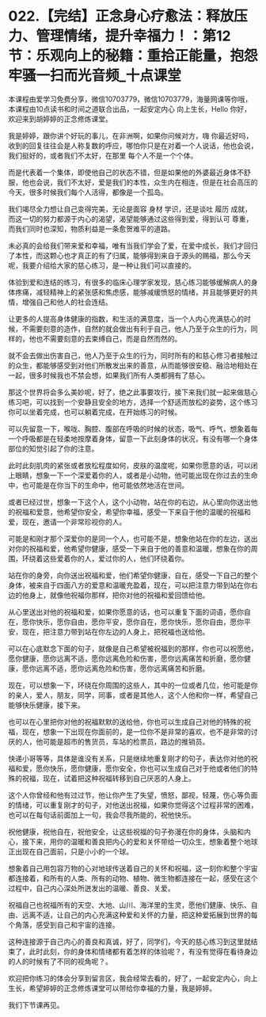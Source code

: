 # 022.【完结】正念身心疗愈法：释放压力、管理情绪，提升幸福力！：第12节：乐观向上的秘籍：重拾正能量，抱怨牢骚一扫而光音频_十点课堂

本课程由爱学习免费分享，微信10703779，微信10703779，海量网课等你哦，本课程由10点读书和时间之道联合出品，一起安定内心 向上生长，Hello 你好，欢迎来到胡婷婷的正念修炼课堂。

我是婷婷，跟你讲个好玩的事儿，在非洲啊，如果你问候对方，嗨 你最近好吗，收到的回复往往会是人称复数的呼应，哪怕你只是在对着一个人说话，他也会说，我们挺好的，或者我们不太好，在那里 每个人不是一个个体。

而是代表着一个集体，即使他自己的状态不错，但是如果他的外婆最近身体不舒服，他也会说，我们不太好，爱是我们的本性，众生内在相连，但是在社会高压的今天，很多时候我们每个人活得，都像是一个孤岛。

我们竭尽全力想让自己变得完美，无论是面容 身材 学识，还是谈吐 履历 成就，而这一切的努力都源于内心的渴望，渴望能够通过这些得到爱，得到认可 尊重，而我们同时也深知，物质利益是一条愈贺难平的道路。

未必真的会给我们带来爱和幸福，唯有当我们学会了爱，在爱中成长，我们才回归了本性，而这颗心也才真正的有了归属，能够得到来自于源头的赐福，那么今天呢，我要介绍给大家的慈心练习，是一种让我们可以直接的。

体验到爱和连结的练习，有很多的临床心理学家发现，慈心练习能够缓解病人的身体疼痛，减轻精神上的紧张感和焦虑感，能够减缓愤怒的情绪，并且能够更好的共情，增强自己和他人的社会连结。

让更多的人提高身体健康的指数，和生活的满意度，当一个人内心充满慈心的时候，不需要刻意的造作，自然的就会做出有利于自己，他人乃至于众生的行为，同样的，他也不需要刻意的去束缚自己，而是自然而然的。

就不会去做出伤害自己，他人乃至于众生的行为，同时所有的和慈心修习者接触过的众生，都能够感受到对他们所散发出来的善意，从而能够很安稳、融洽地相处在一起，很多时候我也不禁会想，如果我们所有人类都拥有了慈心。

那这个世界将会多么美妙呢，好了，绝之此事要攻行，接下来我们就一起来做慈心练习吧，可以找到一个安静且安全的地方，选择一个舒适而放松的姿势，这个练习你可以坐着完成，也可以躺着完成，在开始练习的时候。

可以先留意一下，喉咙、胸腔、腹部在呼吸的时候的状态，吸气、呼气，想象着每一个呼吸都是在轻柔地按摩着身体，留意一下此刻身体的状况，有没有哪一个身体部位的知觉引起了你的注意。

此时此刻肌肉的紧张或者放松程度如何，皮肤的温度呢，如果你愿意的话，可以闭上眼睛，想象一下一个深爱着你的人，或者是小动物，他可能出现在你过去的生命中，也可能是在你当下的生命中，他可能依然地活在世间。

或者已经过世，想象一下这个人，这个小动物，站在你的右边，从心里向你送出他的祝福和爱意，他希望你安全，希望你幸福，感受一下来自于他的温暖的祝福和爱，现在，邀请一个非常珍视你的人。

可能是和刚才那个深爱你的是同一个人，也可能不是，想象他站在你的左边，送出对你的祝福和爱，他希望你健康，感受一下来自于他的善意和温暖，想象在你的周围，环绕着这些爱着你的人，爱过你的人，他们环绕着你。

站在你的身旁，向你送出祝福和爱，他们希望你健康，自在，感受一下自己的整个身体，被来自于四面八方的爱意和温暖充盈着，现在，可以把注意力带到站在你右边的他身上，就像他祝福你那样，把你对他的祝福和爱回馈给他。

从心里送出对他的祝福和爱，如果你愿意的话，也可以重复下面的词语，愿你自在，愿你快乐，愿你自由，愿你平安，愿你自在，愿你快乐，愿你自由，愿你平安，现在，把注意力带到站在你左边的人身上，把祝福也送给他。

可以在心底默念下面的句子，就像是自己希望被祝福到的那样，你也可以祝愿他，愿你健康，愿你远离不适，愿你远离危险和伤害，愿你远离痛苦和折磨，愿你健康，愿你远离不适，愿你远离危险和伤害，愿你远离痛苦和折磨。

现在，可以想象一下，环绕在你周围的这些人，其中的一位或者几位，他可能是你的亲人，爱人，朋友，同学，同事，或者是其他人，这个人他和你一样，希望自己能够快乐健康，接下来。

也可以在心里把你对他的祝福默默的送给他，你也可以生成自己对他的特殊的祝福，现在，想象一下出现在你面前的，是一位你不是非常的喜欢，也不是非常的讨厌的人，他可能是超市的售货员，车站的检票员，路边的推销员。

快递小哥等等，具体是谁没有关系，只是继续地重复刚才的句子，表达你对他的祝福和爱，愿你快乐，愿你健康，愿你安全，你也可以生成自己对于他或者他们的特殊的祝福，现在，试着把这种祝福转移到自己厌恶的人身上。

这个人你曾经和他有过过节，他让你产生了失望，愤怒，鄙视，轻蔑，伤心等负面的情绪，可以重复刚才的句子，对他送出祝福，如果你觉得这个过程非常的困难，也可以在每句话前面加上一句，我会尽我所能的，祝他快乐。

祝他健康，祝他自在，祝他安全，让这些祝福的句子弥漫在你的身体，头脑和内心，接下来，用你的温暖和善良把内心的爱和关怀带给一切众生，想象着整个地球正出现在自己面前，只是小小的一个球。

想象着自己用包容万物的心对地球传送着自己的关怀和祝福，这一刻你和整个宇宙都连接着，和所有的人类、所有的动物、植物、微生物都连接在一起，感受在这个过程中，自己内心深处所迸发出的温暖、善良、关爱。

祝福自己也祝福所有的天空、大地、山川、海洋里的生灵，愿他们健康、快乐、自由、远离不适，让自己的内心充满这种爱和关怀的力量，把这种爱拓展到世界的每个角落，感受到自己和宇宙的连接。

这种连接源于自己内心的善良和真诚，好了，同学们，今天的慈心练习到这里就结束了，此时此刻，你的身体和情绪都有着怎样的体验呢？，有没有觉得在看待身边的人的时候有了不同的视角呢？。

欢迎把你练习的体会分享到留言区，我会经常去看的，好了，一起安定内心，向上生长，希望婷婷的正念修炼课堂可以带给你幸福的力量，我是婷婷。

我们下节课再见。